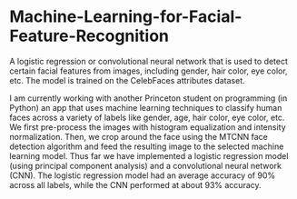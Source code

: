 # Machine-Learning-for-Facial-Feature-Recognition
A logistic regression or convolutional neural network that is used to detect certain facial features from images, including gender, hair color, eye color, etc. The model is trained on the CelebFaces attributes dataset.

I am currently working with another Princeton student on programming (in Python) an app that uses machine learning techniques to classify human faces across a variety of labels
like gender, age, hair color, eye color, etc. We first pre-process the images with histogram equalization and intensity normalization. Then, we crop around the face using the 
MTCNN face detection algorithm and feed the resulting image to the selected machine learning model. Thus far we have implemented a logistic regression model 
(using principal component analysis) and a convolutional neural network (CNN). The logistic regression model had an average accuracy of 90% across all labels, while the CNN 
performed at about 93% accuracy.



